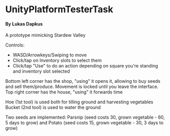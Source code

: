 # UnityPlatformTesterTask
#### By Lukas Dapkus

A prototype mimicking Stardew Valley

Controls: 
* WASD/Arrowkeys/Swiping to move
* Click/tap on Inventory slots to select them
* Click/tap "Use" to do an action depending on square you're standing and inventory slot selected

Bottom left corner has the shop, "using" it opens it, allowing to buy seeds and sell them/produce. Movement is locked until you leave the interface.
Top right corner has the house, "using" it forwards time

Hoe (1st tool) is used both for tilling ground and harvesting vegetables
Bucket (2nd tool) is used to water the ground

Two seeds are implemented: Parsnip (seed costs 30, grown vegetable - 60, 5 days to grow) and Potato (seed costs 15, grown vegetable - 30, 3 days to grow)
